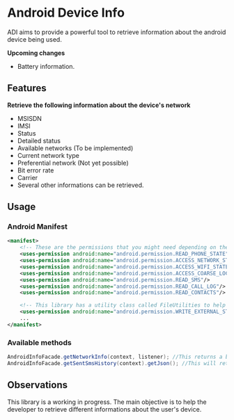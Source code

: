 # Android Device Info
ADI aims to provide a powerful tool to retrieve information about the android device being used.

**Upcoming changes**
* Battery information.

## Features
 **Retrieve the following information about the device's network**
 * MSISDN
 * IMSI
 * Status
 * Detailed status
 * Available networks (To be implemented)
 * Current network type
 * Preferential network (Not yet possible)
 * Bit error rate
 * Carrier
 * Several other informations can be retrieved.
 
## Usage

### Android Manifest
``` xml
<manifest>
    <!-- These are the permissions that you might need depending on the methods that you might access on this library. -->
    <uses-permission android:name="android.permission.READ_PHONE_STATE"/>
    <uses-permission android:name="android.permission.ACCESS_NETWORK_STATE"/>
    <uses-permission android:name="android.permission.ACCESS_WIFI_STATE"/>
    <uses-permission android:name="android.permission.ACCESS_COARSE_LOCATION"/>
    <uses-permission android:name="android.permission.READ_SMS"/>
    <uses-permission android:name="android.permission.READ_CALL_LOG"/>
    <uses-permission android:name="android.permission.READ_CONTACTS"/>

    <!-- This library has a utility class called FileUtilities to help you save the the JSON locally if you want to. If you want to use this funcionality, you will need the permission below in your manifest. -->
    <uses-permission android:name="android.permission.WRITE_EXTERNAL_STORAGE" />
	...
</manifest>
```

### Available methods
``` java
AndroidInfoFacade.getNetworkInfo(context, listener); //This returns a bean with network info.
AndroidInfoFacade.getSentSmsHistory(context).getJson(); //This will return a String with history info about the sent SMS messages in a json format.
```

## Observations

This library is a working in progress. The main objective is to help the developer to retrieve different informations about the user's device.
